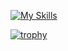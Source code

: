 [![My Skills](https://skillicons.dev/icons?i=cs,cpp,py&perline=3)](https://skillicons.dev)

[![trophy](https://github-profile-trophy.vercel.app/?username=emokids&theme=onedark)](https://github.com/ryo-ma/github-profile-trophy)

